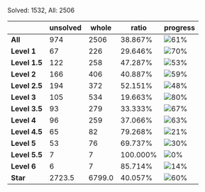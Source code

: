 Solved: 1532, All: 2506

| |unsolved|whole|ratio|progress|
|----|----|----|----|----|
|**All**| 974 | 2506 | 38.867%| ![61%](https://progress-bar.dev/61?title=All) |
|**Level 1**| 67 | 226 | 29.646%| ![70%](https://progress-bar.dev/70?title=Level+1++)|
|**Level 1.5**| 122 | 258 | 47.287%| ![53%](https://progress-bar.dev/53?title=Level+1.5)|
|**Level 2**| 166 | 406 | 40.887%| ![59%](https://progress-bar.dev/59?title=Level+2++)|
|**Level 2.5**| 194 | 372 | 52.151%| ![48%](https://progress-bar.dev/48?title=Level+2.5)|
|**Level 3**| 105 | 534 | 19.663%| ![80%](https://progress-bar.dev/80?title=Level+3++)|
|**Level 3.5**| 93 | 279 | 33.333%| ![67%](https://progress-bar.dev/67?title=Level+3.5)|
|**Level 4**| 96 | 259 | 37.066%| ![63%](https://progress-bar.dev/63?title=Level+4++)|
|**Level 4.5**| 65 | 82 | 79.268%| ![21%](https://progress-bar.dev/21?title=Level+4.5)|
|**Level 5**| 53 | 76 | 69.737%| ![30%](https://progress-bar.dev/30?title=Level+5++)|
|**Level 5.5**| 7 | 7 | 100.000%| ![0%](https://progress-bar.dev/0?title=Level+5.5)|
|**Level 6**| 6 | 7 | 85.714%| ![14%](https://progress-bar.dev/14?title=Level+6++)|
|**Star**|2723.5 | 6799.0 |40.057%| ![60%](https://progress-bar.dev/60?title=Star) |
